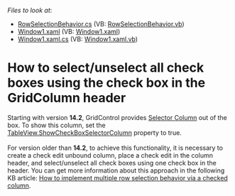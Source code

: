 <!-- default file list -->
*Files to look at*:

* [RowSelectionBehavior.cs](./CS/UnboundCheckColumn/RowSelectionBehavior.cs) (VB: [RowSelectionBehavior.vb](./VB/UnboundCheckColumn/RowSelectionBehavior.vb))
* [Window1.xaml](./CS/UnboundCheckColumn/Window1.xaml) (VB: [Window1.xaml](./VB/UnboundCheckColumn/Window1.xaml))
* [Window1.xaml.cs](./CS/UnboundCheckColumn/Window1.xaml.cs) (VB: [Window1.xaml.vb](./VB/UnboundCheckColumn/Window1.xaml.vb))
<!-- default file list end -->
# How to select/unselect all check boxes using the check box in the GridColumn header


<p>Starting with version <strong>14.2</strong>, GridControl provides <a href="https://documentation.devexpress.com/WPF/CustomDocument17808.aspx">Selector Column</a> out of the box. To show this column, set the <a href="https://documentation.devexpress.com/WPF/DevExpressXpfGridTableView_ShowCheckBoxSelectorColumntopic.aspx">TableView.ShowCheckBoxSelectorColumn</a> property to true. <br><br>For version older than <strong>14.2</strong>, to achieve this functionality, it is necessary to create a check edit unbound column, place a check edit in the column header, and select/unselect all check boxes using one check box in the header. You can get more information about this approach in the following KB article: <a href="https://www.devexpress.com/Support/Center/p/KA18610">How to implement multiple row selection behavior via a checked column</a>.</p>

<br/>


